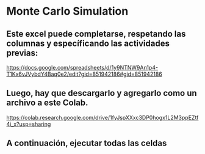 # Monte Carlo Simulation

## Este excel puede completarse, respetando las columnas y específicando las actividades previas:

https://docs.google.com/spreadsheets/d/1y9NTNW9An1p4-T1Kx6vJVybdY4Baq0e2/edit?gid=851942186#gid=851942186

## Luego, hay que descargarlo y agregarlo como un archivo a este Colab.

https://colab.research.google.com/drive/1fyJspXXxc3DP0hogx1L2M3ppEZtf4i_x?usp=sharing

##  A continuación, ejecutar todas las celdas
